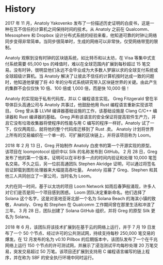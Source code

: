 # History

2017 年 11 月，Anatoly Yakovenko 发布了一份描述历史证明的白皮书，这是一种在互不信任的计算机之间保持时间的技术。从 Anatoly 之前在 Qualcomm、Mesosphere 和 Dropbox 设计分布式系统的经验来看，他知道可靠的时钟让网络同步变得非常简单。当同步很简单时，生成的网络可以非常快，仅受网络带宽的限制。

Anatoly 观察到没有时钟的区块链系统，如比特币和以太坊，在 Visa 等集中式支付系统需要 65,000 tps 的峰值时，难以在全球范围内扩展到每秒超过 15 笔交易。没有时钟，很明显他们永远不会毕业成为大多数人梦寐以求的全球支付系统或全球超级计算机。当 Anatoly 解决了让彼此不信任的计算机按时达成一致的问题时，他知道他掌握了将 40 年的分布式系统研究带入区块链世界的关键。由此产生的集群不会仅仅快 10 倍、100 倍或 1,000 倍，而是快 10,000 倍！

Anatoly 的实现始于私有代码库，并以 C 编程语言实现。 Greg Fitzgerald 曾在半导体巨头高通公司与 Anatoly 共事过，他鼓励他用 Rust 编程语言重新实现该项目。 Greg 曾从事 LLVM 编译器基础设施的工作，该基础设施是 Clang C/C++ 编译器和 Rust 编译器的基础。 Greg 声称该语言的安全保证将提高软件生产力，并且它没有垃圾收集器将使程序的性能与用 C 编写的程序一样好。Anatoly 试了一下，仅仅两周后，就将他的整个代码库迁移到了 Rust .卖。 Anatoly 计划将世界上所有的交易编织在一个单一的、可扩展的区块链上，并将该项目称为 Loom。

2018 年 2 月 13 日，Greg 开始制作 Anatoly 白皮书的第一个开源实现的原型。该项目在 loomprotocol 组织中以 Silk 的名称发布到 GitHub。 2 月 28 日，Greg 发布了他的第一个版本，证明可以在半秒多一点的时间内验证和处理 10,000 笔签名交易。不久之后，另一位前高通团队 Stephen Akridge 证明，可以通过将签名验证卸载到图形处理器来大幅提高吞吐量。 Anatoly 招募了 Greg、Stephen 和其他三人共同创立了一家公司，当时名为 Loom。

大约在同一时间，基于以太坊的项目 Loom Network 如雨后春笋般涌现，许多人对它们是否是同一个项目感到困惑。 Loom 团队决定重新命名。他们选择了 Solana 这个名字，这是对圣地亚哥北部一个名为 Solana Beach 的海滨小镇的致敬，Anatoly、Greg 和 Stephen 在 Qualcomm 工作期间曾在那里生活和冲浪了三年。 3 月 28 日，团队创建了 Solana GitHub 组织，并将 Greg 的原型 Silk 更名为 Solana。

2018 年 6 月，该团队将该技术扩展到在基于云的网络上运行，并于 7 月 19 日发布了一个 50 个节点、经过许可的公共测试网，持续支持每秒 250,000 笔交易的爆发。在 12 月发布的名为 v0.10 Pillbox 的后期版本中，该团队发布了一个在千兆网络上运行 150 个节点的许可测试网，并展示了浸泡测试平均每秒处理 20 万笔交易，突发交易超过 50 万笔。该项目还扩展到支持用 C 编程语言编写的链上程序，并在称为 SBF 的安全执行环境中同时运行。
